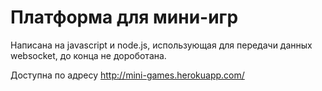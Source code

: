 # Платформа для мини-игр
 Написана на javascript и node.js, использующая для передачи данных websocket, до конца не дороботана.
 
 Доступна по адресу http://mini-games.herokuapp.com/
